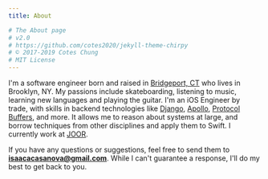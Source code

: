 ```yaml
---
title: About

# The About page
# v2.0
# https://github.com/cotes2020/jekyll-theme-chirpy
# © 2017-2019 Cotes Chung
# MIT License
---
```


I'm a software engineer born and raised in [Bridgeport, CT](https://en.wikipedia.org/wiki/Bridgeport,_Connecticut) who lives in Brooklyn, NY. My passions include skateboarding, listening to music, learning new languages and playing the guitar. I'm an iOS Engineer by trade, with skills in backend technologies like [Django](https://www.djangoproject.com/), [Apollo](https://www.apollographql.com/), [Protocol Buffers](https://developers.google.com/protocol-buffers), and more. It allows me to reason about systems at large, and borrow techniques from other disciplines and apply them to Swift. I currently work at [JOOR](https://joor.com/).

If you have any questions or suggestions, feel free to send them to **isaacacasanova@gmail.com**.  While I can't guarantee a response, I'll do my best to get back to you.